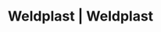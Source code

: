 ---
Filename: "eshop-products-variant65"
Link: "file:/Users/vinayakpatel/Downloads/www.weldplast.cz/eshop_products_compare/add/eshop-products-variant65"
product_name: "null"
product_id: "null"
title: "Weldplast | Weldplast"
product_desc: ""
product_specs: ""
product_downloads: ""
href: ""
p_desc_2: ""
accessories: ""
similar_products: ""
---